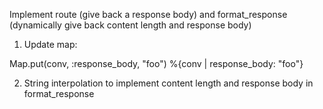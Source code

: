 Implement route (give back a response body) and format_response (dynamically give back content length and response body)

1. Update map:

Map.put(conv, :response_body, "foo")
%{conv | response_body: "foo"}

2. String interpolation to implement content length and response body in format_response
